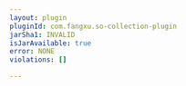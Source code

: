 ```yaml
---
layout: plugin
pluginId: com.fangxu.so-collection-plugin
jarSha1: INVALID
isJarAvailable: true
error: NONE
violations: []

---
```

